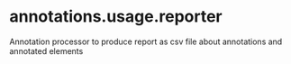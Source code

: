 # annotations.usage.reporter
Annotation processor to produce report as csv file about annotations and annotated elements
